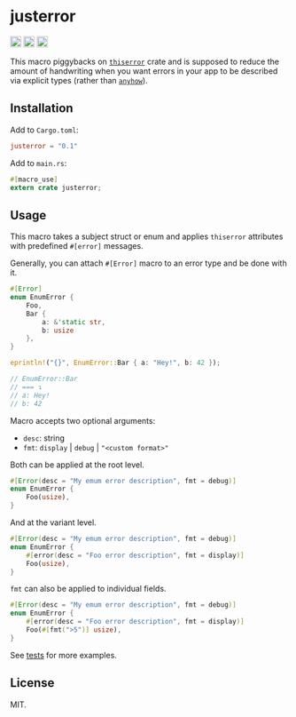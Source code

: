 # justerror
[<img alt="github" src="https://img.shields.io/badge/github-shakacode/justerror-8da0cb?style=for-the-badge&labelColor=555555&logo=github" height="20">](https://github.com/shakacode/justerror)
[<img alt="crates.io" src="https://img.shields.io/crates/v/justerror.svg?style=for-the-badge&color=fc8d62&logo=rust" height="20">](https://crates.io/crates/justerror)
[<img alt="docs.rs" src="https://img.shields.io/badge/docs.rs-justerror-66c2a5?style=for-the-badge&labelColor=555555&logo=docs.rs" height="20">](https://docs.rs/justerror)
<!-- cargo-sync-readme start -->

This macro piggybacks on [`thiserror`](https://github.com/dtolnay/thiserror) crate and is supposed to reduce the amount of handwriting when you want errors in your app to be described via explicit types (rather than [`anyhow`](https://github.com/dtolnay/anyhow)).

## Installation

Add to `Cargo.toml`:

```toml
justerror = "0.1"
```

Add to `main.rs`:

```rust
#[macro_use]
extern crate justerror;
```

## Usage
This macro takes a subject struct or enum and applies `thiserror` attributes with predefined `#[error]` messages.

Generally, you can attach `#[Error]` macro to an error type and be done with it.

```rust
#[Error]
enum EnumError {
    Foo,
    Bar {
        a: &'static str,
        b: usize
    },
}

eprintln!("{}", EnumError::Bar { a: "Hey!", b: 42 });

// EnumError::Bar
// === ↴
// a: Hey!
// b: 42
```

Macro accepts two optional arguments:
- `desc`: string
- `fmt`: `display` | `debug` | `"<custom format>"`

Both can be applied at the root level.

```rust
#[Error(desc = "My emum error description", fmt = debug)]
enum EnumError {
    Foo(usize),
}
```

And at the variant level.

```rust
#[Error(desc = "My emum error description", fmt = debug)]
enum EnumError {
    #[error(desc = "Foo error description", fmt = display)]
    Foo(usize),
}
```

`fmt` can also be applied to individual fields.

```rust
#[Error(desc = "My emum error description", fmt = debug)]
enum EnumError {
    #[error(desc = "Foo error description", fmt = display)]
    Foo(#[fmt(">5")] usize),
}
```

See [tests](tests/tests.rs) for more examples.

<!-- cargo-sync-readme end -->

## License
MIT.

